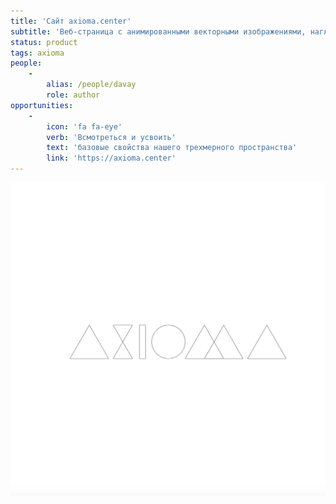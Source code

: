 ```yaml
---
title: 'Сайт axioma.center'
subtitle: 'Веб-страница с анимированными векторными изображениями, наглядно показывающими основные принципы построения правильных двухмерных фигур и трехмерных многогранников'
status: product
tags: axioma
people:
    -
        alias: /people/davay
        role: author
opportunities:
    -
        icon: 'fa fa-eye'
        verb: 'Всмотреться и усвоить'
        text: 'базовые свойства нашего трехмерного пространства'
        link: 'https://axioma.center'
---
```


![](./front.png)